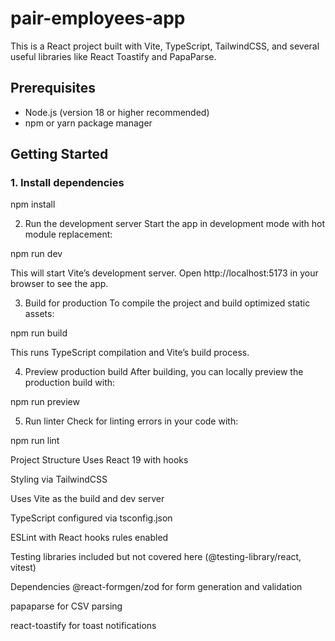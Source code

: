 # pair-employees-app

This is a React project built with Vite, TypeScript, TailwindCSS, and several useful libraries like React Toastify and PapaParse.

## Prerequisites

- Node.js (version 18 or higher recommended)
- npm or yarn package manager

## Getting Started

### 1. Install dependencies

npm install

2. Run the development server
   Start the app in development mode with hot module replacement:

npm run dev

This will start Vite’s development server. Open http://localhost:5173 in your browser to see the app.

3. Build for production
   To compile the project and build optimized static assets:

npm run build

This runs TypeScript compilation and Vite’s build process.

4. Preview production build
   After building, you can locally preview the production build with:

npm run preview

5. Run linter
   Check for linting errors in your code with:

npm run lint

Project Structure
Uses React 19 with hooks

Styling via TailwindCSS

Uses Vite as the build and dev server

TypeScript configured via tsconfig.json

ESLint with React hooks rules enabled

Testing libraries included but not covered here (@testing-library/react, vitest)

Dependencies
@react-formgen/zod for form generation and validation

papaparse for CSV parsing

react-toastify for toast notifications
